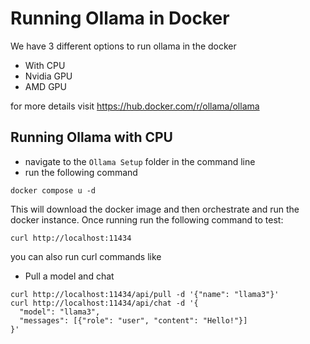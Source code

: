 # Running Ollama in Docker
We have 3 different options to run ollama in the docker
- With CPU
- Nvidia GPU
- AMD GPU 

for more details visit https://hub.docker.com/r/ollama/ollama

## Running Ollama with CPU
- navigate to the `Ollama Setup` folder in the command line
- run the following command
```
docker compose u -d
```

This will download the docker image and then orchestrate and run the docker instance.
Once running run the following command to test:

```
curl http://localhost:11434
```

you can also run curl commands like

- Pull a model and chat
```
curl http://localhost:11434/api/pull -d '{"name": "llama3"}'
curl http://localhost:11434/api/chat -d '{
  "model": "llama3",
  "messages": [{"role": "user", "content": "Hello!"}]
}'
```